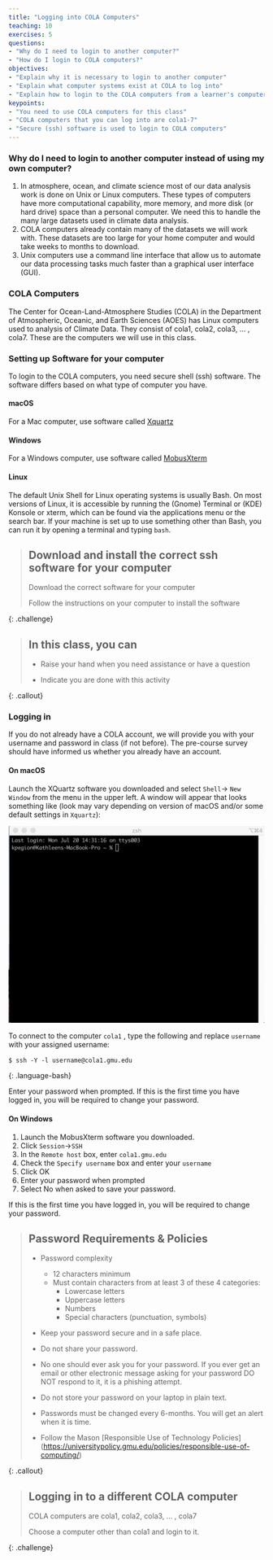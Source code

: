 ```yaml
---
title: "Logging into COLA Computers"
teaching: 10
exercises: 5
questions:
- "Why do I need to login to another computer?"
- "How do I login to COLA computers?"
objectives:
- "Explain why it is necessary to login to another computer"
- "Explain what computer systems exist at COLA to log into"
- "Explain how to login to the COLA computers from a learner's computer"
keypoints:
- "You need to use COLA computers for this class"
- "COLA computers that you can log into are cola1-7"
- "Secure (ssh) software is used to login to COLA computers"
---
```

### Why do I need to login to another computer instead of using my own computer?
1. In atmosphere, ocean, and climate science most of our data analysis work is done on Unix or Linux computers. These types of computers have more computational capability, more memory, and more disk (or hard drive) space than a personal computer.  We need this to handle the many large datasets used in climate data analysis.  
2. COLA computers already contain many of the datasets we will work with.  These datasets are too large for your home computer and would take weeks to months to download. 
3. Unix computers use a command line interface that allow us to automate our data processing tasks much faster than a graphical user interface (GUI).  

### COLA Computers

The Center for Ocean-Land-Atmosphere Studies (COLA) in the Department of Atmospheric, Oceanic, and Earth Sciences (AOES) has Linux computers used to analysis of Climate Data.  They consist of cola1, cola2, cola3, ... , cola7.  These are the computers we will use in this class.  

### Setting up Software for your computer

To login to the COLA computers, you need secure shell (ssh) software. The software differs based on what type of computer you have. 

#### macOS
For a Mac computer, use software called [Xquartz](https://www.xquartz.org/)
#### Windows
For a Windows computer, use software called [MobusXterm](https://mobaxterm.mobatek.net/)
#### Linux
The default Unix Shell for Linux operating systems is usually Bash. On most versions of Linux, it is accessible by running the (Gnome) Terminal or (KDE) Konsole or xterm, which can be found via the applications menu or the search bar. If your machine is set up to use something other than Bash, you can run it by opening a terminal and typing `bash`.

> ## Download and install the correct ssh software for your computer
>
> Download the correct software for your computer 
>
> Follow the instructions on your computer to install the software
>
{: .challenge}

> ## In this class, you can
>
> - Raise your hand when you need assistance or have a question
>
> - Indicate you are done with this activity
>
{: .callout}

### Logging in

If you do not already have a COLA account, we will provide you with your username and password in class (if not before). The pre-course survey should have informed us whether you already have an account.

#### On macOS
Launch the XQuartz software you downloaded and select `Shell`-> `New Window` from the menu in the upper left.
A window will appear that looks something like (look may vary depending on version of macOS and/or some default settings in `Xquartz`):

![XQuartz window](../fig/Xquartz-open.png)

To connect to the computer `cola1` , type the following and replace `username` with your assigned username:

~~~
$ ssh -Y -l username@cola1.gmu.edu
~~~
{: .language-bash}

Enter your password when prompted.
If this is the first time you have logged in, you will be required to change your password. 

#### On Windows
1. Launch the MobusXterm software you downloaded.  
2. Click `Session`->`SSH` 
3. In the `Remote host` box, enter `cola1.gmu.edu` 
4. Check the `Specify username` box and enter your `username`
5. Click OK
6. Enter your password when prompted
7. Select No when asked to save your password.  

If this is the first time you have logged in, you will be required to change your password.  

> ## Password Requirements & Policies
>
> * Password complexity
>   * 12 characters minimum
>   * Must contain characters from at least 3 of these 4 categories:
>     * Lowercase letters
>     * Uppercase letters
>     * Numbers
>     * Special characters (punctuation, symbols)
>     
> * Keep your password secure and in a safe place.
> * Do not share your password.
> * No one should ever ask you for your password.  If you ever get an email or other electronic message asking for your password DO NOT respond to it, it is a phishing attempt.
> * Do not store your password on your laptop in plain text. 
> * Passwords must be changed every 6-months. You will get an alert when it is time.
> * Follow the Mason [Responsible Use of Technology Policies] (https://universitypolicy.gmu.edu/policies/responsible-use-of-computing/)
>
{: .callout}

> ## Logging in to a different COLA computer
>
> COLA computers are cola1, cola2, cola3, ... , cola7
>
> Choose a computer other than cola1 and login to it.
>
{: .challenge}
